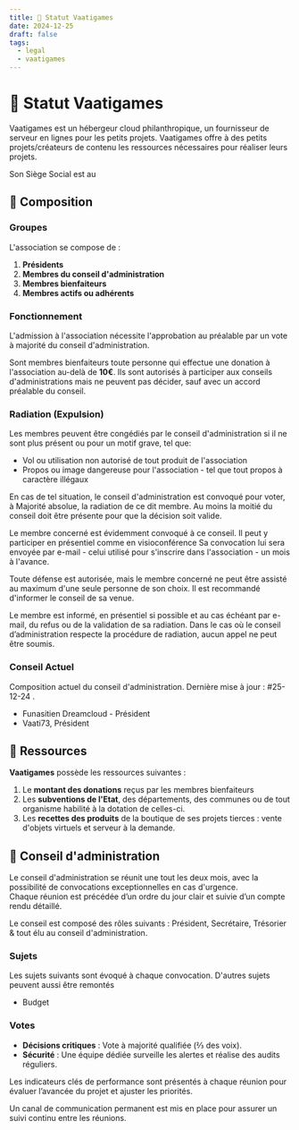 ```yaml
---
title: 📜 Statut Vaatigames
date: 2024-12-25
draft: false
tags:
  - legal
  - vaatigames
---
```

# 📜 Statut Vaatigames

Vaatigames est un hébergeur cloud philanthropique, un fournisseur de serveur en lignes pour les petits projets.
Vaatigames offre à des petits projets/créateurs de contenu les ressources nécessaires pour réaliser leurs projets.

Son Siège Social est au 

## 👥 Composition
### Groupes
L'association se compose de :

1. **Présidents**
2. **Membres du conseil d'administration**
3. **Membres bienfaiteurs**
4. **Membres actifs ou adhérents**

### Fonctionnement
L'admission à l'association nécessite l'approbation au préalable par un vote à majorité du conseil d'administration.

Sont membres bienfaiteurs toute personne qui effectue une donation à l'association au-delà de **10€**. Ils sont autorisés à participer aux conseils d'administrations mais ne peuvent pas décider, sauf avec un accord préalable du conseil.

### Radiation (Expulsion)
Les membres peuvent être congédiés par le conseil d'administration si il ne sont plus présent ou pour un motif grave, tel que:

- Vol ou utilisation non autorisé de tout produit de l'association
- Propos ou image dangereuse pour l'association - tel que tout propos à caractère illégaux

En cas de tel situation, le conseil d'administration est convoqué pour voter, à Majorité absolue, la radiation de ce dit membre. Au moins la moitié du conseil doit être présente pour que la décision soit valide.

Le membre concerné est évidemment convoqué à ce conseil. Il peut y participer en présentiel comme en visioconférence
Sa convocation lui sera envoyée par e-mail - celui utilisé pour s'inscrire dans l'association - un mois à l'avance.

Toute défense est autorisée, mais le membre concerné ne peut être assisté au maximum d'une seule personne de son choix. Il est recommandé d'informer le conseil de sa venue.

Le membre est informé, en présentiel si possible et au cas échéant par e-mail, du refus ou de la validation de sa radiation.
Dans le cas où le conseil d’administration respecte la procédure de radiation, aucun appel ne peut être soumis.

### Conseil Actuel
Composition actuel du conseil d'administration. Dernière mise à jour : #25-12-24 .

- Funasitien Dreamcloud - Président
- Vaati73, Président


## 🛒 Ressources
**Vaatigames** possède les ressources suivantes :
1. Le **montant des donations** reçus par les membres bienfaiteurs
2. Les **subventions de l'Etat**, des départements, des communes ou de tout organisme habilité à la dotation de celles-ci.
3. Les **recettes des produits** de la boutique de ses projets tierces : vente d'objets virtuels et serveur à la demande.

## 📖 Conseil d'administration 
Le conseil d'administration se réunit une tout les deux mois, avec la possibilité de convocations exceptionnelles en cas d'urgence.  
Chaque réunion est précédée d’un ordre du jour clair et suivie d’un compte rendu détaillé.

Le conseil est composé des rôles suivants : Président, Secrétaire, Trésorier & tout élu au conseil d'administration.
### Sujets
Les sujets suivants sont évoqué à chaque convocation. D'autres sujets peuvent aussi être remontés
- Budget
### Votes
- **Décisions critiques** : Vote à majorité qualifiée (⅔ des voix).
- **Sécurité** : Une équipe dédiée surveille les alertes et réalise des audits réguliers.

Les indicateurs clés de performance sont présentés à chaque réunion pour évaluer l’avancée du projet et ajuster les priorités.

Un canal de communication permanent est mis en place pour assurer un suivi continu entre les réunions.